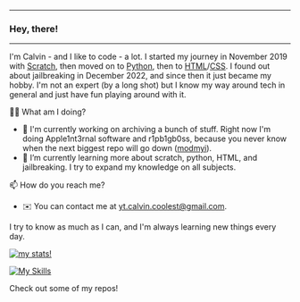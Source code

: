 ***

### Hey, there!

<!--
**cc7623/cc7623** is a ✨ _special_ ✨ repository because its `README.md` (this file) appears on your GitHub profile.

Here are some ideas to get you started:

- 🔭 I’m currently working on ...
- 🌱 I’m currently learning ...
- 👯 I’m looking to collaborate on ...
- 🤔 I’m looking for help with ...
- 💬 Ask me about ...
- 📫 How to reach me: ...
- 😄 Pronouns: ...
- ⚡ Fun fact: ...
-->

***

I'm Calvin - and I like to code - a lot. I started my journey in November 2019 with [Scratch](https://scratch.mit.edu), then moved on to [Python](https://python.org), then to [HTML](https://en.wikipedia.org/wiki/HTML)/[CSS](https://en.wikipedia.org/wiki/CSS). I found out about jailbreaking in December 2022, and since then it just became my hobby. I'm not an expert (by a long shot) but I know my way around tech in general and just have fun playing around with it.

👨‍💻 What am I doing?
- 🔭 I'm currently working on archiving a bunch of stuff. Right now I'm doing Apple1nt3rnal software and r1pb1gb0ss, because you never know when the next biggest repo will go down ([modmyi](https://forums.macrumors.com/threads/sad-day-for-jailbreakers-modmyi-and-zodttd-macciti-cydia-repositories-shut-down.2090898/)).
- 🌱 I’m currently learning more about scratch, python, HTML, and jailbreaking. I try to expand my knowledge on all subjects.


📫 How do you reach me?
- ✉️ You can contact me at yt.calvin.coolest@gmail.com.


I try to know as much as I can, and I'm always learning new things every day.

[![my stats!](https://github-readme-stats.vercel.app/api?username=cc7623&show_icons=true&theme=github_dark)](https://github.com/anuraghazra/github-readme-stats)

[![My Skills](https://skillicons.dev/icons?i=html,css,js,jquery,python,linux,md,replit,stackoverflow,vscode&theme=dark)](https://skillicons.dev)

Check out some of my repos!
